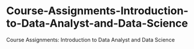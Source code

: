 # Course-Assignments-Introduction-to-Data-Analyst-and-Data-Science
Course Assignments: Introduction to Data Analyst and Data Science
